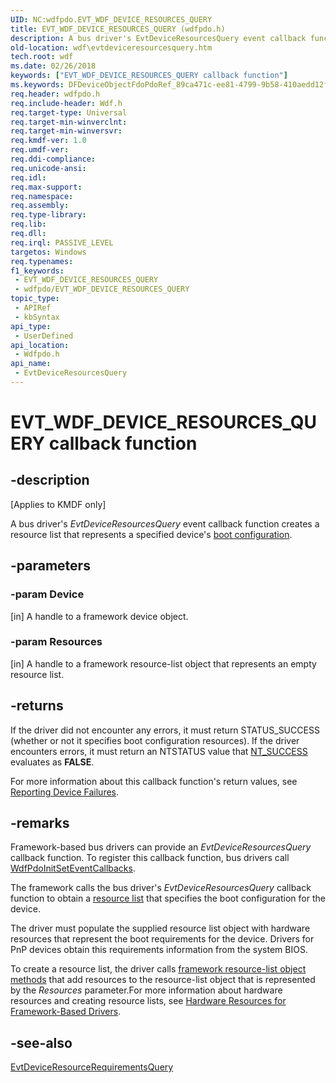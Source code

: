 ```yaml
---
UID: NC:wdfpdo.EVT_WDF_DEVICE_RESOURCES_QUERY
title: EVT_WDF_DEVICE_RESOURCES_QUERY (wdfpdo.h)
description: A bus driver's EvtDeviceResourcesQuery event callback function creates a resource list that represents a specified device's boot configuration.
old-location: wdf\evtdeviceresourcesquery.htm
tech.root: wdf
ms.date: 02/26/2018
keywords: ["EVT_WDF_DEVICE_RESOURCES_QUERY callback function"]
ms.keywords: DFDeviceObjectFdoPdoRef_89ca471c-ee81-4799-9b58-410aedd12f87.xml, EVT_WDF_DEVICE_RESOURCES_QUERY, EVT_WDF_DEVICE_RESOURCES_QUERY callback, EvtDeviceResourcesQuery, EvtDeviceResourcesQuery callback function, kmdf.evtdeviceresourcesquery, wdf.evtdeviceresourcesquery, wdfpdo/EvtDeviceResourcesQuery
req.header: wdfpdo.h
req.include-header: Wdf.h
req.target-type: Universal
req.target-min-winverclnt: 
req.target-min-winversvr: 
req.kmdf-ver: 1.0
req.umdf-ver: 
req.ddi-compliance: 
req.unicode-ansi: 
req.idl: 
req.max-support: 
req.namespace: 
req.assembly: 
req.type-library: 
req.lib: 
req.dll: 
req.irql: PASSIVE_LEVEL
targetos: Windows
req.typenames: 
f1_keywords:
 - EVT_WDF_DEVICE_RESOURCES_QUERY
 - wdfpdo/EVT_WDF_DEVICE_RESOURCES_QUERY
topic_type:
 - APIRef
 - kbSyntax
api_type:
 - UserDefined
api_location:
 - Wdfpdo.h
api_name:
 - EvtDeviceResourcesQuery
---
```


# EVT_WDF_DEVICE_RESOURCES_QUERY callback function


## -description

<p class="CCE_Message">[Applies to KMDF only]</p>

A bus driver's <i>EvtDeviceResourcesQuery</i> event callback function creates a resource list that represents a specified device's <a href="/windows-hardware/drivers/kernel/hardware-resources">boot configuration</a>.

## -parameters

### -param Device 

[in]
A handle to a framework device object.

### -param Resources 

[in]
A handle to a framework resource-list object that represents an empty resource list.

## -returns

If the driver did not encounter any errors, it must return STATUS_SUCCESS (whether or not it specifies boot configuration resources). If the driver encounters errors, it must return an NTSTATUS value that <a href="/windows-hardware/drivers/kernel/using-ntstatus-values">NT_SUCCESS</a> evaluates as <b>FALSE</b>.

 

For more information about this callback function's return values, see <a href="/windows-hardware/drivers/wdf/reporting-device-failures">Reporting Device Failures</a>.

## -remarks

Framework-based bus drivers can provide an <i>EvtDeviceResourcesQuery</i> callback function. To register this callback function, bus drivers call <a href="/windows-hardware/drivers/ddi/wdfpdo/nf-wdfpdo-wdfpdoinitseteventcallbacks">WdfPdoInitSetEventCallbacks</a>.

The framework calls the bus driver's <i>EvtDeviceResourcesQuery</i> callback function to obtain a <a href="/windows-hardware/drivers/kernel/hardware-resources">resource list</a> that specifies the boot configuration for the device. 

The driver must populate the supplied resource list object with hardware resources that represent the boot requirements for the device. Drivers for PnP devices obtain this requirements information from the system BIOS.

To create a resource list, the driver calls <a href="/windows-hardware/drivers/ddi/wdfresource/">framework resource-list object methods</a> that add resources to the resource-list object that is represented by the <i>Resources</i> parameter.For more information about hardware resources and creating resource lists, see <a href="/windows-hardware/drivers/wdf/hardware-resources-for-kmdf-drivers">Hardware Resources for Framework-Based Drivers</a>.

## -see-also

<a href="/windows-hardware/drivers/ddi/wdfpdo/nc-wdfpdo-evt_wdf_device_resource_requirements_query">EvtDeviceResourceRequirementsQuery</a>
